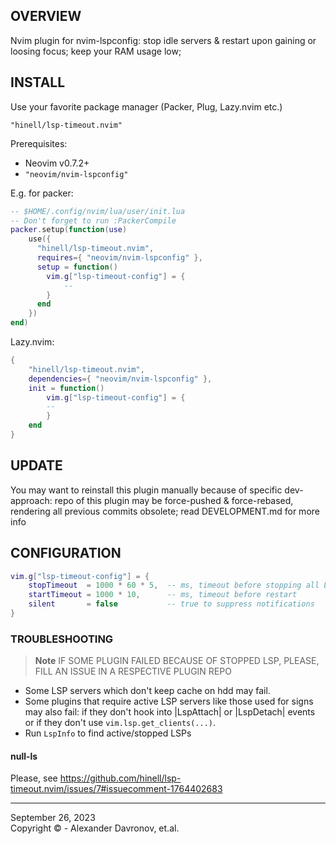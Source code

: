 ## OVERVIEW
Nvim plugin for nvim-lspconfig: stop idle servers & restart upon gaining or loosing focus;
keep your RAM usage low;


## INSTALL
Use your favorite package manager (Packer, Plug, Lazy.nvim etc.)

```
"hinell/lsp-timeout.nvim"
```

Prerequisites:

* Neovim v0.7.2+
* `"neovim/nvim-lspconfig"`

E.g. for packer:
```lua
-- $HOME/.config/nvim/lua/user/init.lua
-- Don't forget to run :PackerCompile
packer.setup(function(use)
    use({
      "hinell/lsp-timeout.nvim",
      requires={ "neovim/nvim-lspconfig" },
      setup = function()
        vim.g["lsp-timeout-config"] = {
            -- 
        }
      end
    })
end)
```

Lazy.nvim:

```lua
{
    "hinell/lsp-timeout.nvim",
    dependencies={ "neovim/nvim-lspconfig" },
    init = function()
        vim.g["lsp-timeout-config"] = {
        -- 
        }
    end
}
```

## UPDATE

You may want to reinstall this plugin manually because of specific dev-approach:
repo of this plugin may be force-pushed & force-rebased,
rendering all previous commits obsolete; read DEVELOPMENT.md for more info

<!-- ## API -->
## CONFIGURATION
```lua
vim.g["lsp-timeout-config"] = {
    stopTimeout  = 1000 * 60 * 5,  -- ms, timeout before stopping all LSP servers
    startTimeout = 1000 * 10,      -- ms, timeout before restart
    silent       = false           -- true to suppress notifications
}
```

### TROUBLESHOOTING

> **Note**
> IF SOME PLUGIN FAILED BECAUSE OF STOPPED LSP, PLEASE, FILL AN ISSUE IN A RESPECTIVE PLUGIN REPO

* Some LSP servers which don't keep cache on hdd may fail.
* Some plugins that require active LSP servers like those used for signs may also fail:
if they don't hook into |LspAttach| or |LspDetach| events or if they don't use `vim.lsp.get_clients(...)`. 
* Run `LspInfo` to find active/stopped LSPs


#### null-ls

Please, see https://github.com/hinell/lsp-timeout.nvim/issues/7#issuecomment-1764402683


<!-- ## EXAMPLES -->
<!-- ## KEYBINDINGS -->
<!-- ## LEGENDARY -->

----

September 26, 2023</br>
Copyright ©  - Alexander Davronov, et.al.<br>
